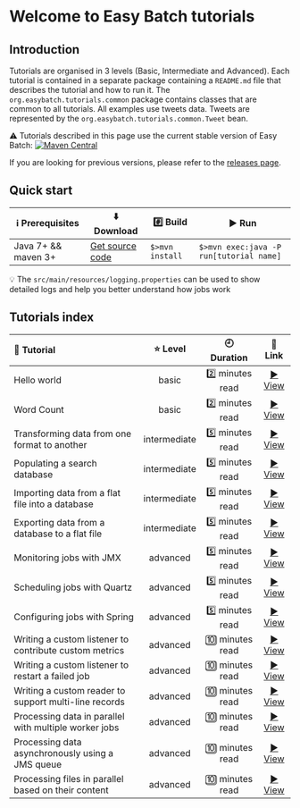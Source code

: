 # Welcome to Easy Batch tutorials

## Introduction

Tutorials are organised in 3 levels (Basic, Intermediate and Advanced).
Each tutorial is contained in a separate package containing a `README.md` file that describes the tutorial and how to run it.
The `org.easybatch.tutorials.common` package contains classes that are common to all tutorials.
All examples use tweets data. Tweets are represented by the `org.easybatch.tutorials.common.Tweet` bean.

:warning: Tutorials described in this page use the current stable version of Easy Batch: [![Maven Central](https://maven-badges.herokuapp.com/maven-central/org.easybatch/easybatch-core/badge.svg?style=flat)](http://search.maven.org/#artifactdetails|org.easybatch|easybatch-core|5.0.0|)

If you are looking for previous versions, please refer to the [releases page](https://github.com/EasyBatch/easybatch-tutorials/releases).

## Quick start

| :information_source: Prerequisites | :arrow_down: Download   | :hash: Build | :arrow_forward: Run |
|------------------------------------|-------------------------|--------------|---------------------|
|Java 7+ && maven 3+ |[Get source code](https://github.com/EasyBatch/easybatch-tutorials/archive/master.zip)|`$>mvn install`|`$>mvn exec:java -P run[tutorial name]`|

:bulb: The `src/main/resources/logging.properties` can be used to show detailed logs and help you better understand how jobs work

## Tutorials index

| :scroll: Tutorial  | :star: Level  |  :clock9: Duration  |  :link: Link  |
|:----------|:------:|:----------:|:------:|
|Hello world|basic|:two: minutes read|[:arrow_forward: View](https://github.com/EasyBatch/easybatch-tutorials/tree/master/src/main/java/org/easybatch/tutorials/basic/helloworld)|
|Word Count|basic|:two: minutes read|[:arrow_forward: View ](https://github.com/EasyBatch/easybatch-tutorials/tree/master/src/main/java/org/easybatch/tutorials/basic/wordcount)|
|Transforming data from one format to another|intermediate|:five: minutes read|[:arrow_forward: View ](https://github.com/EasyBatch/easybatch-tutorials/tree/master/src/main/java/org/easybatch/tutorials/intermediate/csv2xml)|
|Populating a search database|intermediate|:five: minutes read|[:arrow_forward: View ](https://github.com/EasyBatch/easybatch-tutorials/tree/master/src/main/java/org/easybatch/tutorials/intermediate/elasticsearch)|
|Importing data from a flat file into a database|intermediate|:five: minutes read|[:arrow_forward: View ](https://github.com/EasyBatch/easybatch-tutorials/tree/master/src/main/java/org/easybatch/tutorials/intermediate/load)|
|Exporting data from a database to a flat file|intermediate|:five: minutes read|[:arrow_forward: View ](https://github.com/EasyBatch/easybatch-tutorials/tree/master/src/main/java/org/easybatch/tutorials/intermediate/extract)|
|Monitoring jobs with JMX|advanced|:five: minutes read|[:arrow_forward: View ](https://github.com/EasyBatch/easybatch-tutorials/tree/master/src/main/java/org/easybatch/tutorials/advanced/jmx)|
|Scheduling jobs with Quartz|advanced|:five: minutes read|[:arrow_forward: View ](https://github.com/EasyBatch/easybatch-tutorials/tree/master/src/main/java/org/easybatch/tutorials/advanced/quartz)|
|Configuring jobs with Spring|advanced|:five: minutes read|[:arrow_forward: View ](https://github.com/EasyBatch/easybatch-tutorials/tree/master/src/main/java/org/easybatch/tutorials/advanced/spring)|
|Writing a custom listener to contribute custom metrics|advanced|:keycap_ten: minutes read|[:arrow_forward: View ](https://github.com/EasyBatch/easybatch-tutorials/tree/master/src/main/java/org/easybatch/tutorials/advanced/metric)|
|Writing a custom listener to restart a failed job|advanced|:keycap_ten: minutes read|[:arrow_forward: View ](https://github.com/EasyBatch/easybatch-tutorials/tree/master/src/main/java/org/easybatch/tutorials/advanced/restart)|
|Writing a custom reader to support multi-line records|advanced|:keycap_ten: minutes read|[:arrow_forward: View ](https://github.com/EasyBatch/easybatch-tutorials/tree/master/src/main/java/org/easybatch/tutorials/advanced/recipes)|
|Processing data in parallel with multiple worker jobs|advanced|:keycap_ten: minutes read|[:arrow_forward: View ](https://github.com/EasyBatch/easybatch-tutorials/tree/master/src/main/java/org/easybatch/tutorials/advanced/parallel)|
|Processing data asynchronously using a JMS queue|advanced|:keycap_ten: minutes read|[:arrow_forward: View ](https://github.com/EasyBatch/easybatch-tutorials/tree/master/src/main/java/org/easybatch/tutorials/advanced/jms)|
|Processing files in parallel based on their content|advanced|:keycap_ten: minutes read|[:arrow_forward: View ](https://github.com/EasyBatch/easybatch-tutorials/tree/master/src/main/java/org/easybatch/tutorials/advanced/cbrd)|
